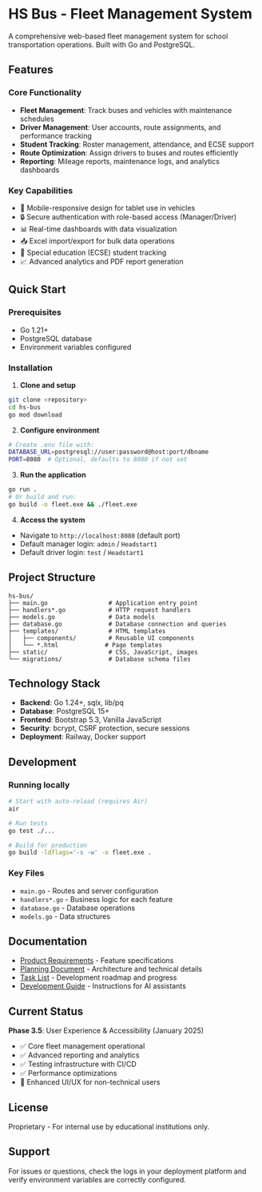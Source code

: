 # HS Bus - Fleet Management System

A comprehensive web-based fleet management system for school transportation operations. Built with Go and PostgreSQL.

## Features

### Core Functionality
- **Fleet Management**: Track buses and vehicles with maintenance schedules
- **Driver Management**: User accounts, route assignments, and performance tracking  
- **Student Tracking**: Roster management, attendance, and ECSE support
- **Route Optimization**: Assign drivers to buses and routes efficiently
- **Reporting**: Mileage reports, maintenance logs, and analytics dashboards

### Key Capabilities
- 📱 Mobile-responsive design for tablet use in vehicles
- 🔒 Secure authentication with role-based access (Manager/Driver)
- 📊 Real-time dashboards with data visualization
- 📥 Excel import/export for bulk data operations
- 🚸 Special education (ECSE) student tracking
- 📈 Advanced analytics and PDF report generation

## Quick Start

### Prerequisites
- Go 1.21+ 
- PostgreSQL database
- Environment variables configured

### Installation

1. **Clone and setup**
```bash
git clone <repository>
cd hs-bus
go mod download
```

2. **Configure environment**
```bash
# Create .env file with:
DATABASE_URL=postgresql://user:password@host:port/dbname
PORT=8080  # Optional, defaults to 8080 if not set
```

3. **Run the application**
```bash
go run .
# Or build and run:
go build -o fleet.exe && ./fleet.exe
```

4. **Access the system**
- Navigate to `http://localhost:8080` (default port)
- Default manager login: `admin` / `Headstart1`
- Default driver login: `test` / `Headstart1`

## Project Structure

```
hs-bus/
├── main.go                 # Application entry point
├── handlers*.go            # HTTP request handlers
├── models.go               # Data models
├── database.go             # Database connection and queries
├── templates/              # HTML templates
│   ├── components/         # Reusable UI components  
│   └── *.html             # Page templates
├── static/                 # CSS, JavaScript, images
└── migrations/             # Database schema files
```

## Technology Stack

- **Backend**: Go 1.24+, sqlx, lib/pq
- **Database**: PostgreSQL 15+
- **Frontend**: Bootstrap 5.3, Vanilla JavaScript
- **Security**: bcrypt, CSRF protection, secure sessions
- **Deployment**: Railway, Docker support

## Development

### Running locally
```bash
# Start with auto-reload (requires Air)
air

# Run tests
go test ./...

# Build for production
go build -ldflags='-s -w' -o fleet.exe .
```

### Key Files
- `main.go` - Routes and server configuration
- `handlers*.go` - Business logic for each feature
- `database.go` - Database operations
- `models.go` - Data structures

## Documentation

- [Product Requirements](PRD.md) - Feature specifications
- [Planning Document](PLANNING.md) - Architecture and technical details  
- [Task List](TASKS.md) - Development roadmap and progress
- [Development Guide](CLAUDE.md) - Instructions for AI assistants

## Current Status

**Phase 3.5**: User Experience & Accessibility (January 2025)
- ✅ Core fleet management operational
- ✅ Advanced reporting and analytics  
- ✅ Testing infrastructure with CI/CD
- ✅ Performance optimizations
- 🔄 Enhanced UI/UX for non-technical users

## License

Proprietary - For internal use by educational institutions only.

## Support

For issues or questions, check the logs in your deployment platform and verify environment variables are correctly configured.